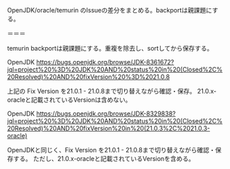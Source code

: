 OpenJDK/oracle/temurin のIssueの差分をまとめる。backportは親課題にする。

＝＝＝

temurin
backportは親課題にする。重複を除去し、sortしてから保存する。


OpenJDK
https://bugs.openjdk.org/browse/JDK-8361672?jql=project%20%3D%20JDK%20AND%20status%20in%20(Closed%2C%20Resolved)%20AND%20fixVersion%20%3D%2021.0.8

上記の Fix Version を21.0.1 - 21.0.8まで切り替えながら確認・保存。
21.0.x-oracleと記載されているVersionは含めない。

OpenJDK
https://bugs.openjdk.org/browse/JDK-8329838?jql=project%20%3D%20JDK%20AND%20status%20in%20(Closed%2C%20Resolved)%20AND%20fixVersion%20in%20(21.0.3%2C%2021.0.3-oracle)

OpenJDKと同じく、Fix Version を21.0.1 - 21.0.8まで切り替えながら確認・保存する。
ただし、21.0.x-oracleと記載されているVersionを含める。
